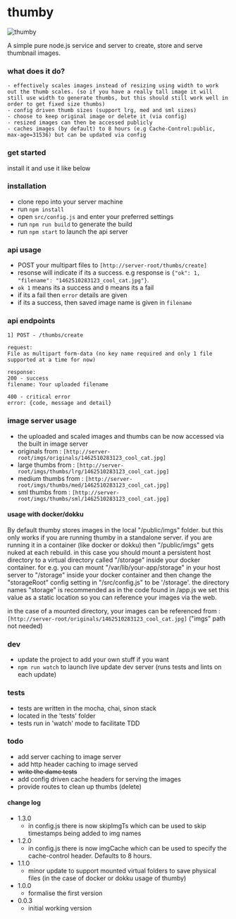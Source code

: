 # thumby

![thumby](https://raw.githubusercontent.com/newbreedofgeek/thumby/master/logo.png)

A simple pure node.js service and server to create, store and serve thumbnail images.

### what does it do?
```
- effectively scales images instead of resizing using width to work out the thumb scales. (so if you have a really tall image it will still use width to generate thumbs, but this should still work well in order to get fixed size thumbs)
- config driven thumb sizes (support lrg, med and sml sizes)
- choose to keep original image or delete it (via config)
- resized images can then be accessed publicly
- caches images (by default) to 8 hours (e.g Cache-Control:public, max-age=31536) but can be updated via config
```

### get started
install it and use it like below

### installation
- clone repo into your server machine
- run `npm install`
- open `src/config.js` and enter your preferred settings
- run `npm run build` to generate the build
- run `npm start` to launch the api server

### api usage
- POST your multipart files to `[http://server-root/thumbs/create]`
- resonse will indicate if its a success. e.g response is `{"ok": 1, "filename": "1462510283123_cool_cat.jpg"}`.
- `ok 1` means its a success and `0` means its a fail
- if its a fail then `error` details are given
- if its a success, then saved image name is given in `filename`

### api endpoints
```
1] POST - /thumbs/create

request:
File as multipart form-data (no key name required and only 1 file supported at a time for now)

response:
200 - success
filename: Your uploaded filename

400 - critical error
error: {code, message and detail}
```

### image server usage
- the uploaded and scaled images and thumbs can be now accessed via the built in image server
- originals from : `[http://server-root/imgs/originals/1462510283123_cool_cat.jpg]`
- large thumbs from : `[http://server-root/imgs/thumbs/lrg/1462510283123_cool_cat.jpg]`
- medium thumbs from : `[http://server-root/imgs/thumbs/med/1462510283123_cool_cat.jpg]`
- sml thumbs from : `[http://server-root/imgs/thumbs/sml/1462510283123_cool_cat.jpg]`

#### usage with docker/dokku
By default thumby stores images in the local "/public/imgs" folder. but this only works if you are running thumby in a standalone server. if you are running it in a container (like docker or dokku) then "/public/imgs" gets nuked at each rebuild. in this case you should mount a persistent host directory to a virtual directory called "/storage" inside your docker container. for e.g. you can mount "/var/lib/your-app/storage" in your host server to "/storage" inside your docker container and then change the "storageRoot" config setting in "/src/config.js" to be '/storage'. the directory names "storage" is recommended as in the code found in /app.js we set this value as a static location so you can reference your images via the web.

in the case of a mounted directory, your images can be referenced from : `[http://server-root/originals/1462510283123_cool_cat.jpg]` ("imgs" path not needed)


### dev
- update the project to add your own stuff if you want
- `npm run watch` to launch live update dev server (runs tests and lints on each update)

### tests
- tests are written in the mocha, chai, sinon stack
- located in the 'tests' folder
- tests run in 'watch' mode to facilitate TDD

### todo
- add server caching to image server
- add http header caching to image served
- ~~write the dame tests~~
- add config driven cache headers for serving the images
- provide routes to clean up thumbs (delete)

#### change log
- 1.3.0
  - in config.js there is now skipImgTs which can be used to skip timestamps being added to img names
- 1.2.0
  - in config.js there is now imgCache which can be used to specify the cache-control header. Defaults to 8 hours.
- 1.1.0
  - minor update to support mounted virtual folders to save physical files (in the case of docker or dokku usage of thumby)
- 1.0.0
  - formalise the first version
- 0.0.3
  - initial working version
